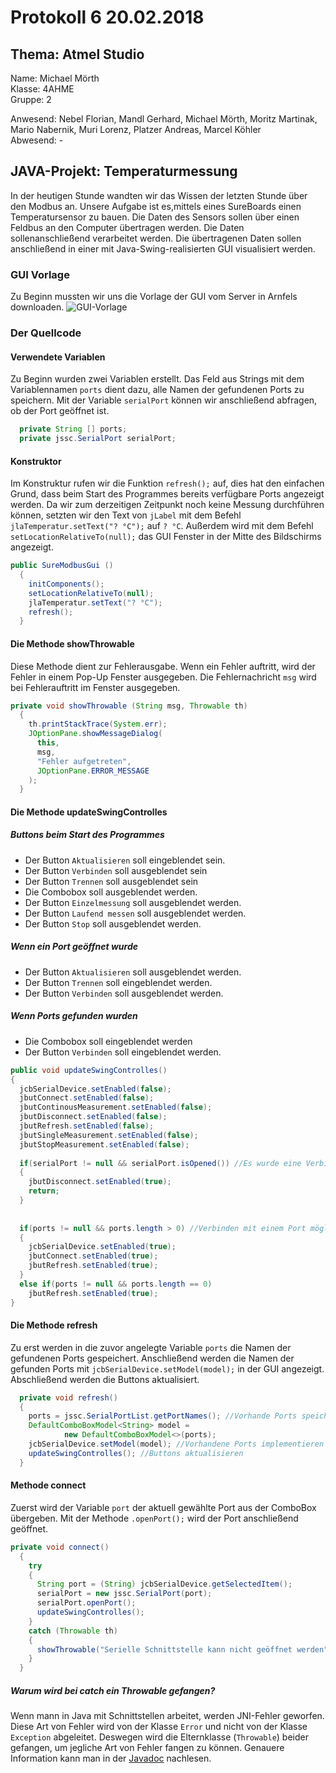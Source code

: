 # Protokoll 6 20.02.2018

## Thema: Atmel Studio

Name: Michael Mörth  
Klasse: 4AHME  
Gruppe: 2  

Anwesend: Nebel Florian, Mandl Gerhard, Michael Mörth, Moritz Martinak, Mario Nabernik, Muri Lorenz, Platzer Andreas, Marcel Köhler    
Abwesend: -

## JAVA-Projekt: Temperaturmessung
In der heutigen Stunde wandten wir das Wissen der letzten Stunde über den Modbus an. Unsere Aufgabe ist es,mittels eines SureBoards einen Temperatursensor zu bauen. Die Daten des Sensors sollen über einen Feldbus an den Computer übertragen werden. Die Daten sollenanschließend verarbeitet werden. Die übertragenen Daten sollen anschließend in einer mit Java-Swing-realisierten GUI visualisiert werden.

### GUI Vorlage
Zu Beginn mussten wir uns die Vorlage der GUI vom Server in Arnfels downloaden.
![GUI-Vorlage](https://github.com/HTLMechatronics/m14-la1-sx/blob/moemim14/moemim14/GUI-Temperaturmessung.png)

### Der Quellcode

#### Verwendete Variablen
Zu Beginn wurden zwei Variablen erstellt. Das Feld aus Strings mit dem Variablennamen `ports` dient dazu, alle Namen der gefundenen Ports zu speichern. Mit der Variable `serialPort` können wir anschließend abfragen, ob der Port geöffnet ist.
```java
  private String [] ports;
  private jssc.SerialPort serialPort;
```
#### Konstruktor
Im Konstruktur rufen wir die Funktion `refresh();` auf, dies hat den einfachen Grund, dass beim Start des Programmes bereits verfügbare Ports angezeigt werden. Da wir zum derzeitigen Zeitpunkt noch keine Messung durchführen können, setzten wir den Text von  `jLabel` mit dem Befehl `jlaTemperatur.setText("? °C");` auf `? °C`. Außerdem wird mit dem Befehl `setLocationRelativeTo(null);` das GUI Fenster in der Mitte des Bildschirms angezeigt.
```java
public SureModbusGui ()
  {
    initComponents();
    setLocationRelativeTo(null);
    jlaTemperatur.setText("? °C");
    refresh();
  }
```
#### Die Methode showThrowable
Diese Methode dient zur Fehlerausgabe. Wenn ein Fehler auftritt, wird der Fehler in einem Pop-Up Fenster ausgegeben. Die Fehlernachricht `msg` wird bei Fehlerauftritt im Fenster ausgegeben.

```java
private void showThrowable (String msg, Throwable th)
  {
    th.printStackTrace(System.err);
    JOptionPane.showMessageDialog(
      this,
      msg,
      "Fehler aufgetreten", 
      JOptionPane.ERROR_MESSAGE
    );
  }
  ```
  #### Die Methode updateSwingControlles
  ##### Buttons beim Start des Programmes
  * Der Button `Aktualisieren` soll eingeblendet sein.
  * Der Button `Verbinden` soll ausgeblendet sein
  * Der Button `Trennen` soll ausgeblendet sein
  * Die Combobox soll ausgeblendet werden.
  * Der Button `Einzelmessung` soll ausgeblendet werden.
  * Der Button `Laufend messen` soll ausgeblendet werden.
  * Der Button `Stop` soll ausgeblendet werden.

  ##### Wenn ein Port geöffnet wurde
  * Der Button `Aktualisieren` soll ausgeblendet werden.
  * Der Button `Trennen` soll eingeblendet werden.
  * Der Button `Verbinden` soll ausgeblendet werden.

  ##### Wenn Ports gefunden wurden
  * Die Combobox soll eingeblendet werden
  * Der Button `Verbinden` soll eingeblendet werden.

  ```java
  public void updateSwingControlles()
  {
    jcbSerialDevice.setEnabled(false);
    jbutConnect.setEnabled(false);
    jbutContinousMeasurement.setEnabled(false);
    jbutDisconnect.setEnabled(false);
    jbutRefresh.setEnabled(false);
    jbutSingleMeasurement.setEnabled(false);
    jbutStopMeasurement.setEnabled(false);
    
    if(serialPort != null && serialPort.isOpened()) //Es wurde eine Verbindung mit einem Port erstellt -> Trennen möglich
    {
      jbutDisconnect.setEnabled(true);
      return;
    }
      
    
    if(ports != null && ports.length > 0) //Verbinden mit einem Port möglich
    {
      jcbSerialDevice.setEnabled(true);
      jbutConnect.setEnabled(true);
      jbutRefresh.setEnabled(true);
    }
    else if(ports != null && ports.length == 0)
      jbutRefresh.setEnabled(true);
  }
  ```

#### Die Methode refresh
Zu erst werden in die zuvor angelegte Variable `ports` die Namen der gefundenen Ports gespeichert. Anschließend werden die Namen der gefunden Ports mit `jcbSerialDevice.setModel(model);` in der GUI angezeigt. Abschließend werden die Buttons aktualisiert.

```java
  private void refresh()
  {
    ports = jssc.SerialPortList.getPortNames(); //Vorhande Ports speichern
    DefaultComboBoxModel<String> model = 
            new DefaultComboBoxModel<>(ports); 
    jcbSerialDevice.setModel(model); //Vorhandene Ports implementieren
    updateSwingControlles(); //Buttons aktualisieren
  }
  ```
#### Methode connect
Zuerst wird der Variable `port` der aktuell gewählte Port aus der ComboBox übergeben. Mit der Methode `.openPort();` wird der Port anschließend geöffnet. 

```java
private void connect()
  {
    try
    {
      String port = (String) jcbSerialDevice.getSelectedItem();
      serialPort = new jssc.SerialPort(port);
      serialPort.openPort();
      updateSwingControlles();
    }
    catch (Throwable th)
    {
      showThrowable("Serielle Schnittstelle kann nicht geöffnet werden", th);
    }    
  }
  ```

##### Warum wird bei catch ein Throwable gefangen?
Wenn mann in Java mit Schnittstellen arbeitet, werden JNI-Fehler geworfen. Diese Art von Fehler wird von der Klasse `Error` und nicht von der Klasse `Exception` abgeleitet. Deswegen wird die Elternklasse (`Throwable`) beider gefangen, um jegliche Art von Fehler fangen zu können. Genauere Information kann man in der [Javadoc](https://docs.oracle.com/javase/7/docs/api/java/lang/Throwable.html) nachlesen.
